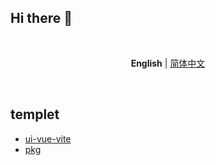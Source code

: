 ## Hi there 👋

<br>

<p align='center'>
  <b>English</b> | <a href="./README.zh-CN.md">简体中文</a>
</p>

<br>

## templet
- [ui-vue-vite](https://github.com/templetor/ui-vue-vite)
- [pkg](https://github.com/templetor/pkg)
